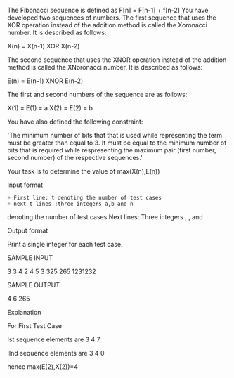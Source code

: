 The Fibonacci sequence is defined as F[n] = F[n-1] + f[n-2]
You have developed two sequences of numbers. The first sequence that uses the XOR operation instead of the addition method is called the Xoronacci number.
It is described as follows:

X(n) = X(n-1) XOR X(n-2)

The second sequence that uses the XNOR operation instead of the addition method is called the XNoronacci number. It is described as follows:

E(n) = E(n-1) XNOR E(n-2)

The first and second numbers of the sequence are as follows:

X(1) = E(1) = a
X(2) = E(2) = b

You have also defined the following constraint:

'The minimum number of bits that that is used while representing the  term must be greater than equal to 3. It must be equal to the minimum number of bits that is required while respresenting the maximum pair (first number, second number) of the respective sequences.'

Your task is to determine the value of max(X(n),E(n))

Input format

    ☼ First line: t denoting the number of test cases
    ☼ next t lines :three integers a,b and n

denoting the number of test cases
Next
lines: Three integers , , and

Output format

Print a single integer for each test case.


SAMPLE INPUT

3
3 4 2
4 5 3
325 265 1231232

SAMPLE OUTPUT

4
6
265


 Explanation

For First Test Case

 

Ist sequence  elements are                  3       4       7

IInd sequence elements are                 3       4       0

 

hence max(E(2),X(2))=4
